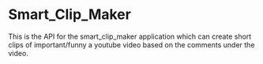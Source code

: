 # Smart_Clip_Maker
This is the API for the smart_clip_maker application which can create short clips of important/funny a youtube video based on the comments under the video.
